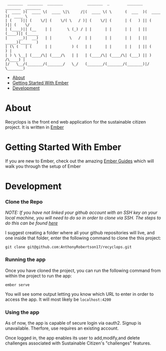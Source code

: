 ```
 _______  _______  _______           _______  _        _______  _______  _______
(  ____ )(  ____ \(  ____ \|\     /|(  ____ \( \      (  ___  )(  ____ )(  ____ \
| (    )|| (    \/| (    \/( \   / )| (    \/| (      | (   ) || (    )|| (    \/
| (____)|| (__    | |       \ (_) / | |      | |      | |   | || (____)|| (_____
|     __)|  __)   | |        \   /  | |      | |      | |   | ||  _____)(_____  )
| (\ (   | (      | |         ) (   | |      | |      | |   | || (            ) |
| ) \ \__| (____/\| (____/\   | |   | (____/\| (____/\| (___) || )      /\____) |
|/   \__/(_______/(_______/   \_/   (_______/(_______/(_______)|/       \_______)
```
- [About](#about)
- [Getting Started With Ember](#getting-started-with-ember)
- [Development](#development)

# About
Recyclops is the front end web application for the sustainable citizen project.
It is written in [Ember](https://www.emberjs.com/)

# Getting Started With Ember
If you are new to Ember, check out the amazing [Ember Guides](https://guides.emberjs.com/release/) which will walk you through the setup of Ember

# Development
### Clone the Repo
*NOTE: If you have not linked your github account with an SSH key on your local machine, you will need to do so in order to clone via SSH. The steps to do this can be found [here](https://help.github.com/articles/connecting-to-github-with-ssh/)*

I suggest creating a folder where all your github repositories will live, and one inside that folder, enter the following command to clone the this project:
```
git clone git@github.com:AnthonyRobertson17/recyclops.git
```

### Running the app
Once you have cloned the project, you can run the following command from within the project to run the app:
```
ember serve
```
You will see some output letting you know which URL to enter in order to access the app. It will most likely be `localhost:4200`

### Using the app
As of now, the app is capable of secure login via oauth2. Signup is unavailable. Therfore, use requires an existing account.

Once logged in, the app enables its user to add,modify,and delete challenges associated with Sustainable Citizen's "challenges" features.
